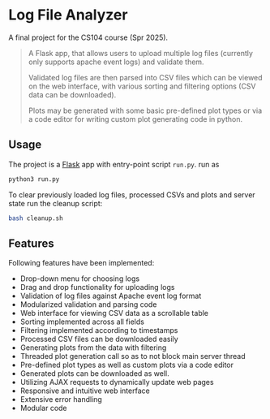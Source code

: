 # Log File Analyzer

A final project for the CS104 course (Spr 2025).

> A Flask app, that allows users to upload multiple log files (currently only supports apache event logs) and validate them.
> 
> Validated log files are then parsed into CSV files which can be viewed on the web interface, with various sorting and filtering options (CSV data can be downloaded).
> 
> Plots may be generated with some basic pre-defined plot types or via a code editor for writing custom plot generating code in python.

## Usage

The project is a [Flask](https://flask.palletsprojects.com/en/stable/) app with entry-point script `run.py`. run as

```bash
python3 run.py
```

To clear previously loaded log files, processed CSVs and plots and server state run the cleanup script:

```bash
bash cleanup.sh
```

## Features
Following features have been implemented:
- Drop-down menu for choosing logs
- Drag and drop functionality for uploading logs
- Validation of log files against Apache event log format
- Modularized validation and parsing code
- Web interface for viewing CSV data as a scrollable table
- Sorting implemented across all fields
- Filtering implemented according to timestamps
- Processed CSV files can be downloaded easily
- Generating plots from the data with filtering
- Threaded plot generation call so as to not block main server thread
- Pre-defined plot types as well as custom plots via a code editor
- Generated plots can be downloaded as well.
- Utilizing AJAX requests to dynamically update web pages
- Responsive and intuitive web interface
- Extensive error handling
- Modular code